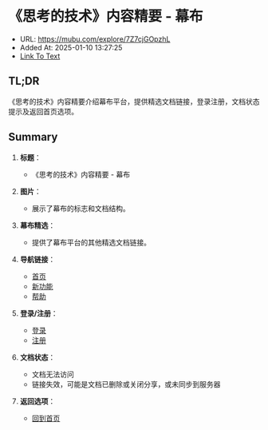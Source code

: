 # 《思考的技术》内容精要 - 幕布
- URL: https://mubu.com/explore/7Z7cjGOpzhL
- Added At: 2025-01-10 13:27:25
- [Link To Text](2025-01-10-《思考的技术》内容精要---幕布_raw.md)

## TL;DR
《思考的技术》内容精要介绍幕布平台，提供精选文档链接，登录注册，文档状态提示及返回首页选项。

## Summary
1. **标题**： 
   - 《思考的技术》内容精要 - 幕布

2. **图片**：
   - 展示了幕布的标志和文档结构。

3. **幕布精选**：
   - 提供了幕布平台的其他精选文档链接。

4. **导航链接**：
   - [首页](https://mubu.com/home)
   - [新功能](https://mubu.com/doc/d5501245199)
   - [帮助](https://mubu.com/help)

5. **登录/注册**：
   - [登录](https://mubu.com/login?next=/explore/7Z7cjGOpzhL)
   - [注册](https://mubu.com/login)

6. **文档状态**：
   - 文档无法访问
   - 链接失效，可能是文档已删除或关闭分享，或未同步到服务器

7. **返回选项**：
   - [回到首页](https://mubu.com/home)
